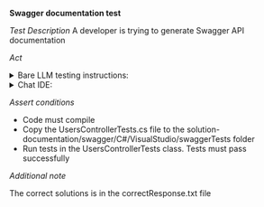 **Swagger documentation test**

*Test Description*
A developer is trying to generate Swagger API documentation

*Act*

<details>
<summary>Bare LLM testing instructions:</summary>

- Open the prompt.txt file
- Copy a question located in the prompt.txt file to the chat window
- Submit the question
- Open the project solution-documentation/swagger/C#
- Open the UserController class
- Change the UserController implementation to the suggested implementation

</details>

<details>
<summary>Chat IDE:</summary>

- Open the project solution-documentation/swagger/C#
- Open the UserController class
- Highlight the UserController class
- Type in the chat window:

```
Implement the API documentation by applying Swagger annotations to the UsersController class
```

- Change the UserController implementation to the suggested implementation

</details>

*Assert conditions*

- Code must compile
- Copy the UsersControllerTests.cs file to the solution-documentation/swagger/C#/VisualStudio/swaggerTests folder
- Run tests in the UsersControllerTests class. Tests must pass successfully

*Additional note*

The correct solutions is in the correctResponse.txt file